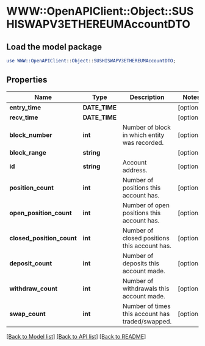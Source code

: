 # WWW::OpenAPIClient::Object::SUSHISWAPV3ETHEREUMAccountDTO

## Load the model package
```perl
use WWW::OpenAPIClient::Object::SUSHISWAPV3ETHEREUMAccountDTO;
```

## Properties
Name | Type | Description | Notes
------------ | ------------- | ------------- | -------------
**entry_time** | **DATE_TIME** |  | [optional] 
**recv_time** | **DATE_TIME** |  | [optional] 
**block_number** | **int** | Number of block in which entity was recorded. | [optional] 
**block_range** | **string** |  | [optional] 
**id** | **string** | Account address. | [optional] 
**position_count** | **int** | Number of positions this account has. | [optional] 
**open_position_count** | **int** | Number of open positions this account has. | [optional] 
**closed_position_count** | **int** | Number of closed positions this account has. | [optional] 
**deposit_count** | **int** | Number of deposits this account made. | [optional] 
**withdraw_count** | **int** | Number of withdrawals this account made. | [optional] 
**swap_count** | **int** | Number of times this account has traded/swapped. | [optional] 

[[Back to Model list]](../README.md#documentation-for-models) [[Back to API list]](../README.md#documentation-for-api-endpoints) [[Back to README]](../README.md)


